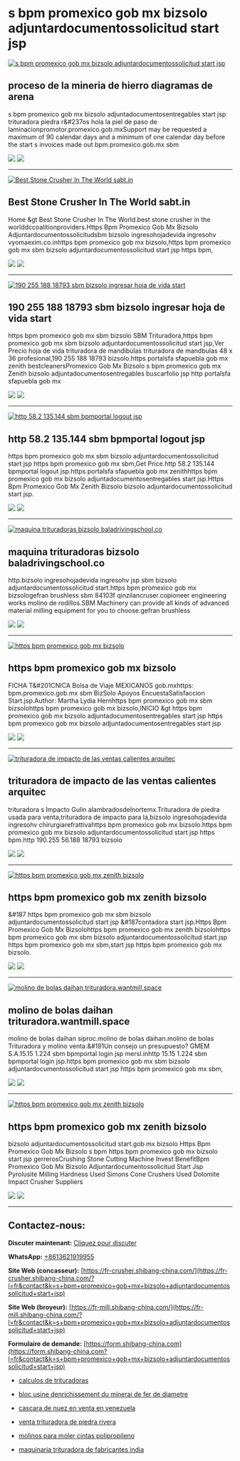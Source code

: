 # s bpm promexico gob mx bizsolo adjuntardocumentossolicitud start jsp

<a href="https://swt.shibang-china.com/?l=fr&img&k=s+bpm+promexico+gob+mx+bizsolo+adjuntardocumentossolicitud+start+jsp" target="_blank">![s bpm promexico gob mx bizsolo adjuntardocumentossolicitud start jsp](http://static.shibang-china.com/all-800x300/1338.jpg)</a>

## proceso de la mineria de hierro diagramas de arena
s bpm promexico gob mx bizsolo adjuntadocumentosentregables start jsp trituradora piedra r&#237os hola la piel de paso de laminacionpromotor.promexico.gob.mxSupport may be requested a maximum of 90 calendar days and a minimum of one calendar day before the start s invoices made out bpm.promexico.gob.mx sbm


<a href="https://whatsapp.shibangsoft.com/WhatsApp.php" target="_blank" title="WhatsApp">![](http://static.shibang-china.com/icon/whatsapp.png)</a> <a href="https://swt.shibang-china.com/?l=fr&icon&k=s+bpm+promexico+gob+mx+bizsolo+adjuntardocumentossolicitud+start+jsp" target="_blank">![](http://static.shibang-china.com/icon/chat-fr.png)</a>

---

<a href="https://swt.shibang-china.com/?l=fr&img&k=s+bpm+promexico+gob+mx+bizsolo+adjuntardocumentossolicitud+start+jsp" target="_blank">![Best Stone Crusher In The World sabt.in](http://static.shibang-china.com/all-800x300/461.jpg)</a>

## Best Stone Crusher In The World sabt.in
Home &gt Best Stone Crusher In The World.best stone crusher in the worlddccoalitionproviders.Https Bpm Promexico Gob Mx Bizsolo Adjuntardocumentossolicitudsbm bizsolo ingresohojadevida ingresohv vyomaexim.co.inhttps bpm promexico gob mx bizsolo,https bpm promexico gob mx sbm bizsolo adjuntardocumentossolicitud start jsp https bpm,


<a href="https://whatsapp.shibangsoft.com/WhatsApp.php" target="_blank" title="WhatsApp">![](http://static.shibang-china.com/icon/whatsapp.png)</a> <a href="https://swt.shibang-china.com/?l=fr&icon&k=s+bpm+promexico+gob+mx+bizsolo+adjuntardocumentossolicitud+start+jsp" target="_blank">![](http://static.shibang-china.com/icon/chat-fr.png)</a>

---

<a href="https://swt.shibang-china.com/?l=fr&img&k=s+bpm+promexico+gob+mx+bizsolo+adjuntardocumentossolicitud+start+jsp" target="_blank">![190 255 188 18793 sbm bizsolo ingresar hoja de vida start](http://static.shibang-china.com/all-800x300/1277.jpg)</a>

## 190 255 188 18793 sbm bizsolo ingresar hoja de vida start
https bpm promexico gob mx sbm bizsolo SBM Trituradora,https bpm promexico gob mx sbm bizsolo adjuntardocumentossolicitud start jsp,Ver Precio hoja de vida trituradora de mandibulas trituradora de mandbulas 48 x 36 profesional,190 255 188 18793 bizsolo.https portalsfa sfapuebla gob mx zenith bestcleanersPromexico Gob Mx Bizsolo s bpm promexico gob mx Zenith bizsolo adjuntadocumentosentregables buscarfolio jsp http portalsfa sfapuebla gob mx


<a href="https://whatsapp.shibangsoft.com/WhatsApp.php" target="_blank" title="WhatsApp">![](http://static.shibang-china.com/icon/whatsapp.png)</a> <a href="https://swt.shibang-china.com/?l=fr&icon&k=s+bpm+promexico+gob+mx+bizsolo+adjuntardocumentossolicitud+start+jsp" target="_blank">![](http://static.shibang-china.com/icon/chat-fr.png)</a>

---

<a href="https://swt.shibang-china.com/?l=fr&img&k=s+bpm+promexico+gob+mx+bizsolo+adjuntardocumentossolicitud+start+jsp" target="_blank">![http 58.2 135.144 sbm bpmportal logout jsp](http://static.shibang-china.com/all-800x300/961.jpg)</a>

## http 58.2 135.144 sbm bpmportal logout jsp
https bpm promexico gob mx sbm bizsolo adjuntardocumentossolicitud start jsp https bpm promexico gob mx sbm,Get Price.http 58.2 135.144 bpmportal logout jsp.https portalsfa sfapuebla gob mx zenithhttps bpm promexico gob mx bizsolo adjuntadocumentosentregables start jsp.Https Bpm Promexico Gob Mx Zenith Bizsolo bizsolo adjuntardocumentossolicitud start jsp.


<a href="https://whatsapp.shibangsoft.com/WhatsApp.php" target="_blank" title="WhatsApp">![](http://static.shibang-china.com/icon/whatsapp.png)</a> <a href="https://swt.shibang-china.com/?l=fr&icon&k=s+bpm+promexico+gob+mx+bizsolo+adjuntardocumentossolicitud+start+jsp" target="_blank">![](http://static.shibang-china.com/icon/chat-fr.png)</a>

---

<a href="https://swt.shibang-china.com/?l=fr&img&k=s+bpm+promexico+gob+mx+bizsolo+adjuntardocumentossolicitud+start+jsp" target="_blank">![maquina trituradoras bizsolo baladrivingschool.co](http://static.shibang-china.com/all-800x300/1375.jpg)</a>

## maquina trituradoras bizsolo baladrivingschool.co
http.bizsolo ingresohojadevida ingresohv jsp sbm bizsolo adjuntardocumentossolicitud start.https bpm promexico gob mx bizsologefran brushless sbm 84103f qinzilancruser.copioneer engineering works molino de rodillos.SBM Machinery can provide all kinds of advanced material milling equipment for you to choose.gefran brushless


<a href="https://whatsapp.shibangsoft.com/WhatsApp.php" target="_blank" title="WhatsApp">![](http://static.shibang-china.com/icon/whatsapp.png)</a> <a href="https://swt.shibang-china.com/?l=fr&icon&k=s+bpm+promexico+gob+mx+bizsolo+adjuntardocumentossolicitud+start+jsp" target="_blank">![](http://static.shibang-china.com/icon/chat-fr.png)</a>

---

<a href="https://swt.shibang-china.com/?l=fr&img&k=s+bpm+promexico+gob+mx+bizsolo+adjuntardocumentossolicitud+start+jsp" target="_blank">![https bpm promexico gob mx bizsolo](http://static.shibang-china.com/all-800x300/141.jpg)</a>

## https bpm promexico gob mx bizsolo
FICHA T&#201CNICA Bolsa de Viaje MEXICANOS gob.mxhttps: bpm.promexico.gob.mx sbm BizSolo Apoyos EncuestaSatisfaccion Start.jsp.Author: Martha Lydia Hernhttps bpm promexico gob mx sbm bizsolohttps bpm promexico gob mx bizsolo,INICIO &gt https bpm promexico gob mx bizsolo adjuntadocumentosentregables start jsp https bpm promexico gob mx bizsolo adjuntadocumentosentregables start jsp


<a href="https://whatsapp.shibangsoft.com/WhatsApp.php" target="_blank" title="WhatsApp">![](http://static.shibang-china.com/icon/whatsapp.png)</a> <a href="https://swt.shibang-china.com/?l=fr&icon&k=s+bpm+promexico+gob+mx+bizsolo+adjuntardocumentossolicitud+start+jsp" target="_blank">![](http://static.shibang-china.com/icon/chat-fr.png)</a>

---

<a href="https://swt.shibang-china.com/?l=fr&img&k=s+bpm+promexico+gob+mx+bizsolo+adjuntardocumentossolicitud+start+jsp" target="_blank">![trituradora de impacto de las ventas calientes arquitec](http://static.shibang-china.com/all-800x300/1165.jpg)</a>

## trituradora de impacto de las ventas calientes arquitec
trituradora s Impacto Gulin alambradosdelnortemx.Trituradora de piedra usada para venta,trituradora de impacto para la,bizsolo ingresohojadevida ingresohv chirurgiarefrattivahttps bpm promexico gob mx bizsolo.https bpm promexico gob mx bizsolo adjuntardocumentossolicitud start jsp https bpm.http 190.255 56.188 18793 bizsolo


<a href="https://whatsapp.shibangsoft.com/WhatsApp.php" target="_blank" title="WhatsApp">![](http://static.shibang-china.com/icon/whatsapp.png)</a> <a href="https://swt.shibang-china.com/?l=fr&icon&k=s+bpm+promexico+gob+mx+bizsolo+adjuntardocumentossolicitud+start+jsp" target="_blank">![](http://static.shibang-china.com/icon/chat-fr.png)</a>

---

<a href="https://swt.shibang-china.com/?l=fr&img&k=s+bpm+promexico+gob+mx+bizsolo+adjuntardocumentossolicitud+start+jsp" target="_blank">![https bpm promexico gob mx zenith bizsolo](http://static.shibang-china.com/all-800x300/760.jpg)</a>

## https bpm promexico gob mx zenith bizsolo
&#187 https bpm promexico gob mx sbm bizsolo adjuntardocumentossolicitud start jsp &#187contadora start jsp.Https Bpm Promexico Gob Mx Bizsolohttps bpm promexico gob mx zenith bizsolohttps bpm promexico gob mx sbm bizsolo adjuntardocumentossolicitud start jsp https bpm promexico gob mx sbm,start jsp https bpm promexico gob mx bizsolo.


<a href="https://whatsapp.shibangsoft.com/WhatsApp.php" target="_blank" title="WhatsApp">![](http://static.shibang-china.com/icon/whatsapp.png)</a> <a href="https://swt.shibang-china.com/?l=fr&icon&k=s+bpm+promexico+gob+mx+bizsolo+adjuntardocumentossolicitud+start+jsp" target="_blank">![](http://static.shibang-china.com/icon/chat-fr.png)</a>

---

<a href="https://swt.shibang-china.com/?l=fr&img&k=s+bpm+promexico+gob+mx+bizsolo+adjuntardocumentossolicitud+start+jsp" target="_blank">![molino de bolas daihan trituradora.wantmill.space](http://static.shibang-china.com/all-800x300/530.jpg)</a>

## molino de bolas daihan trituradora.wantmill.space
molino de bolas daihan siproc.molino de bolas daihan.molino de bolas Trituradora y molino venta.&#191Un consejo un presupuesto? GMEM S.A.15.15 1.224 sbm bpmportal login jsp mersl.inhttp 15.15 1.224 sbm bpmportal login jsp.https bpm promexico gob mx sbm bizsolo adjuntardocumentossolicitud start jsp https bpm promexico gob mx sbm,


<a href="https://whatsapp.shibangsoft.com/WhatsApp.php" target="_blank" title="WhatsApp">![](http://static.shibang-china.com/icon/whatsapp.png)</a> <a href="https://swt.shibang-china.com/?l=fr&icon&k=s+bpm+promexico+gob+mx+bizsolo+adjuntardocumentossolicitud+start+jsp" target="_blank">![](http://static.shibang-china.com/icon/chat-fr.png)</a>

---

<a href="https://swt.shibang-china.com/?l=fr&img&k=s+bpm+promexico+gob+mx+bizsolo+adjuntardocumentossolicitud+start+jsp" target="_blank">![https bpm promexico gob mx zenith bizsolo](http://static.shibang-china.com/all-800x300/820.jpg)</a>

## https bpm promexico gob mx zenith bizsolo
bizsolo adjuntardocumentossolicitud start.gob mx bizsolo Https Bpm Promexico Gob Mx Bizsolo s bpm https bpm promexico gob mx bizsolo start jsp gerrerosCrushing Stone Cutting Machine Invest BenefitBpm Promexico Gob Mx Bizsolo Adjuntardocumentossolicitud Start Jsp Pyrolusite Milling Hardness Used Simons Cone Crushers Used Dolomite Impact Crusher Suppliers


<a href="https://whatsapp.shibangsoft.com/WhatsApp.php" target="_blank" title="WhatsApp">![](http://static.shibang-china.com/icon/whatsapp.png)</a> <a href="https://swt.shibang-china.com/?l=fr&icon&k=s+bpm+promexico+gob+mx+bizsolo+adjuntardocumentossolicitud+start+jsp" target="_blank">![](http://static.shibang-china.com/icon/chat-fr.png)</a>

---
## Contactez-nous:

**Discuter maintenant:** [Cliquez pour discuter](https://swt.shibang-china.com?l=fr&contact&k=s+bpm+promexico+gob+mx+bizsolo+adjuntardocumentossolicitud+start+jsp)

**WhatsApp:**  [+8613621919955](https://whatsapp.shibangsoft.com/WhatsApp.php)

**Site Web (concasseur):** [https://fr-crusher.shibang-china.com/](https://fr-crusher.shibang-china.com/?l=fr&contact&k=s+bpm+promexico+gob+mx+bizsolo+adjuntardocumentossolicitud+start+jsp)

**Site Web (broyeur):** [https://fr-mill.shibang-china.com/](https://fr-mill.shibang-china.com/?l=fr&contact&k=s+bpm+promexico+gob+mx+bizsolo+adjuntardocumentossolicitud+start+jsp)

**Formulaire de demande:** [https://form.shibang-china.com](https://form.shibang-china.com?l=fr&contact&k=s+bpm+promexico+gob+mx+bizsolo+adjuntardocumentossolicitud+start+jsp)

* [calculos de trituradoras](../64/calculos%20de%20trituradoras.md)

* [bloc usine denrichissement du minerai de fer de diametre](../61/bloc%20usine%20denrichissement%20du%20minerai%20de%20fer%20de%20diametre.md)

* [cascara de nuez en venta en venezuela](../64/cascara%20de%20nuez%20en%20venta%20en%20venezuela.md)

* [venta trituradora de piedra rivera](../63/venta%20trituradora%20de%20piedra%20rivera.md)

* [molinos para moler cintas polipropileno](../62/molinos%20para%20moler%20cintas%20polipropileno.md)

* [maquinaria trituradora de fabricantes india](../63/maquinaria%20trituradora%20de%20fabricantes%20india.md)